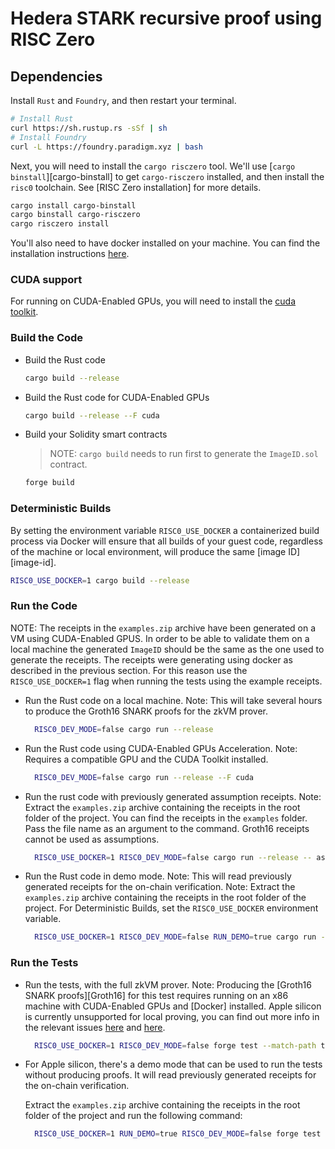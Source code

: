 # Hedera STARK recursive proof using RISC Zero

## Dependencies

Install `Rust` and `Foundry`, and then restart your terminal.

```sh
# Install Rust
curl https://sh.rustup.rs -sSf | sh
# Install Foundry
curl -L https://foundry.paradigm.xyz | bash
```

Next, you will need to install the `cargo risczero` tool.
We'll use [`cargo binstall`][cargo-binstall] to get `cargo-risczero` installed, and then install the `risc0` toolchain.
See [RISC Zero installation] for more details.

```sh
cargo install cargo-binstall
cargo binstall cargo-risczero
cargo risczero install
```

You'll also need to have docker installed on your machine. You can find the installation instructions [here](https://docs.docker.com/get-docker/).

### CUDA support
For running on CUDA-Enabled GPUs, you will need to install the [cuda toolkit](https://docs.nvidia.com/cuda/#installation-guides).

### Build the Code

- Build the Rust code

  ```sh
  cargo build --release
  ```

- Build the Rust code for CUDA-Enabled GPUs

  ```sh
  cargo build --release --F cuda
  ```

- Build your Solidity smart contracts

  > NOTE: `cargo build` needs to run first to generate the `ImageID.sol` contract.

  ```sh
  forge build
  ```


### Deterministic Builds

By setting the environment variable `RISC0_USE_DOCKER` a containerized build process via Docker will ensure that all builds of your guest code, regardless of the machine or local environment, will produce the same [image ID][image-id].

```sh
RISC0_USE_DOCKER=1 cargo build --release
```

### Run the Code

NOTE: The receipts in the `examples.zip` archive have been generated on a VM using CUDA-Enabled GPUS. In order to be able to validate them on a local machine the generated `ImageID` should be the same as the one used to generate the receipts. The receipts were generating using docker as described in the previous section. For this reason use the `RISC0_USE_DOCKER=1` flag when running the tests using the example receipts.

- Run the Rust code on a local machine. Note: This will take several hours to produce the Groth16 SNARK proofs for the zkVM prover.

  ```sh
    RISC0_DEV_MODE=false cargo run --release
  ```

- Run the Rust code using CUDA-Enabled GPUs Acceleration. Note: Requires a compatible GPU and the CUDA Toolkit installed.

  ```sh
    RISC0_DEV_MODE=false cargo run --release --F cuda
  ```

- Run the rust code with previously generated assumption receipts. Note: Extract the `examples.zip` archive containing the receipts in the root folder of the project. You can find the receipts in the `examples` folder. Pass the file name as an argument to the command. Groth16 receipts cannot be used as assumptions.
  ```sh
    RISC0_USE_DOCKER=1 RISC0_DEV_MODE=false cargo run --release -- assumption_receipt
  ```

- Run the Rust code in demo mode. Note: This will read previously generated receipts for the on-chain verification. Note: Extract the `examples.zip` archive containing the receipts in the root folder of the project. For Deterministic Builds, set the `RISC0_USE_DOCKER` environment variable.

  ```sh
    RISC0_USE_DOCKER=1 RISC0_DEV_MODE=false RUN_DEMO=true cargo run --release
  ```

### Run the Tests

- Run the tests, with the full zkVM prover. Note: Producing the [Groth16 SNARK proofs][Groth16] for this test requires running on an x86 machine with CUDA-Enabled GPUs and [Docker] installed. Apple silicon is currently unsupported for local proving, you can find out more info in the relevant issues [here](https://github.com/risc0/risc0/issues/1520) and [here](https://github.com/risc0/risc0/issues/1749).

  ```sh
    RISC0_USE_DOCKER=1 RISC0_DEV_MODE=false forge test --match-path tests/CommitmentVerificationDemo.t.sol -vvv
  ```

- For Apple silicon, there's a demo mode that can be used to run the tests without producing proofs. It will read previously generated receipts for the on-chain verification.

  Extract the `examples.zip` archive containing the receipts in the root folder of the project and run the following command:

  ```sh
    RISC0_USE_DOCKER=1 RUN_DEMO=true RISC0_DEV_MODE=false forge test --match-path tests/CommitmentVerificationDemo.t.sol -vvv
  ```
